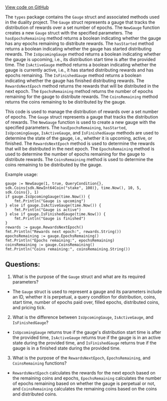 [View code on GitHub](https://github.com/duality-labs/duality/incentives/types/gauge.go)

The `types` package contains the `Gauge` struct and associated methods used in the duality project. The `Gauge` struct represents a gauge that tracks the distribution of rewards over a set number of epochs. The `NewGauge` function creates a new `Gauge` struct with the specified parameters. The `hasEpochsRemaining` method returns a boolean indicating whether the gauge has any epochs remaining to distribute rewards. The `hasStarted` method returns a boolean indicating whether the gauge has started distributing rewards. The `IsUpcomingGauge` method returns a boolean indicating whether the gauge is upcoming, i.e., its distribution start time is after the provided time. The `IsActiveGauge` method returns a boolean indicating whether the gauge is currently active, i.e., it has started distributing rewards and has epochs remaining. The `IsFinishedGauge` method returns a boolean indicating whether the gauge has finished distributing rewards. The `RewardsNextEpoch` method returns the rewards that will be distributed in the next epoch. The `EpochsRemaining` method returns the number of epochs remaining for the gauge to distribute rewards. The `CoinsRemaining` method returns the coins remaining to be distributed by the gauge.

This code is used to manage the distribution of rewards over a set number of epochs. The `Gauge` struct represents a gauge that tracks the distribution of rewards. The `NewGauge` function is used to create a new gauge with the specified parameters. The `hasEpochsRemaining`, `hasStarted`, `IsUpcomingGauge`, `IsActiveGauge`, and `IsFinishedGauge` methods are used to determine the state of the gauge, i.e., whether it is upcoming, active, or finished. The `RewardsNextEpoch` method is used to determine the rewards that will be distributed in the next epoch. The `EpochsRemaining` method is used to determine the number of epochs remaining for the gauge to distribute rewards. The `CoinsRemaining` method is used to determine the coins remaining to be distributed by the gauge.

Example usage:

```
gauge := NewGauge(1, true, QueryCondition{}, sdk.Coins{sdk.NewInt64Coin("stake", 100)}, time.Now(), 10, 5, sdk.Coins{}, 1)
if gauge.IsUpcomingGauge(time.Now()) {
    fmt.Println("Gauge is upcoming")
} else if gauge.IsActiveGauge(time.Now()) {
    fmt.Println("Gauge is active")
} else if gauge.IsFinishedGauge(time.Now()) {
    fmt.Println("Gauge is finished")
}
rewards := gauge.RewardsNextEpoch()
fmt.Println("Rewards next epoch:", rewards.String())
epochsRemaining := gauge.EpochsRemaining()
fmt.Println("Epochs remaining:", epochsRemaining)
coinsRemaining := gauge.CoinsRemaining()
fmt.Println("Coins remaining:", coinsRemaining.String())
```
## Questions: 
 1. What is the purpose of the `Gauge` struct and what are its required parameters?
- The `Gauge` struct is used to represent a gauge and its parameters include an ID, whether it is perpetual, a query condition for distribution, coins, start time, number of epochs paid over, filled epochs, distributed coins, and pricing tick.

2. What is the difference between `IsUpcomingGauge`, `IsActiveGauge`, and `IsFinishedGauge`?
- `IsUpcomingGauge` returns true if the gauge's distribution start time is after the provided time, `IsActiveGauge` returns true if the gauge is in an active state during the provided time, and `IsFinishedGauge` returns true if the gauge is in a finished state during the provided time.

3. What is the purpose of the `RewardsNextEpoch`, `EpochsRemaining`, and `CoinsRemaining` functions?
- `RewardsNextEpoch` calculates the rewards for the next epoch based on the remaining coins and epochs, `EpochsRemaining` calculates the number of epochs remaining based on whether the gauge is perpetual or not, and `CoinsRemaining` calculates the remaining coins based on the coins and distributed coins.